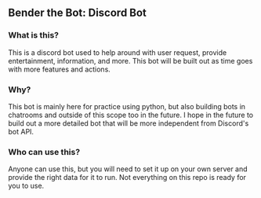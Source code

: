 ## Bender the Bot: Discord Bot

### What is this?
This is a discord bot used to help around with user request, provide entertainment, information, and more. This bot will be built out as time goes with more features and actions.

### Why?
This bot is mainly here for practice using python, but also building bots in chatrooms and outside of this scope too in the future. I hope in the future to build out a more detailed bot that will be more independent from Discord's bot API.

### Who can use this?
Anyone can use this, but you will need to set it up on your own server and provide the right data for it to run. Not everything on this repo is ready for you to use.